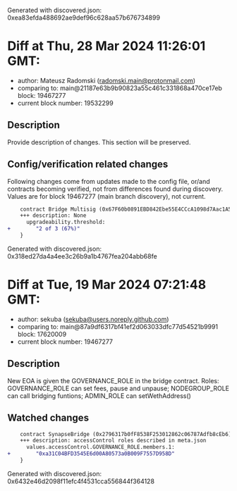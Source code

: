 Generated with discovered.json: 0xea83efda488692ae9def96c628aa57b676734899

# Diff at Thu, 28 Mar 2024 11:26:01 GMT:

- author: Mateusz Radomski (<radomski.main@protonmail.com>)
- comparing to: main@21187e63b9b90823a55c461c331868a470ce17eb block: 19467277
- current block number: 19532299

## Description

Provide description of changes. This section will be preserved.

## Config/verification related changes

Following changes come from updates made to the config file,
or/and contracts becoming verified, not from differences found during
discovery. Values are for block 19467277 (main branch discovery), not current.

```diff
    contract Bridge Multisig (0x67F60b0891EBD842Ebe55E4CCcA1098d7Aac1A55) {
    +++ description: None
      upgradeability.threshold:
+        "2 of 3 (67%)"
    }
```

Generated with discovered.json: 0x318ed27da4a4ee3c26b9a1b4767fea204abb68fe

# Diff at Tue, 19 Mar 2024 07:21:48 GMT:

- author: sekuba (<sekuba@users.noreply.github.com>)
- comparing to: main@87a9df6317bf41ef2d063033dfc77d54521b9991 block: 17620009
- current block number: 19467277

## Description

New EOA is given the GOVERNANCE_ROLE in the bridge contract.
Roles: GOVERNANCE_ROLE can set fees, pause and unpause; NODEGROUP_ROLE can call bridging funtions; ADMIN_ROLE can setWethAddress()

## Watched changes

```diff
    contract SynapseBridge (0x2796317b0fF8538F253012862c06787Adfb8cEb6) {
    +++ description: accessControl roles described in meta.json
      values.accessControl.GOVERNANCE_ROLE.members.1:
+        "0xa31C04BFD3545E6d00A80573a0B009F7557D958D"
    }
```

Generated with discovered.json: 0x6432e46d2098f11efc4f4531cca556844f364128
